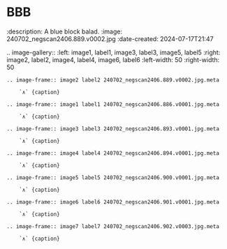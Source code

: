 # BBB

:description: A blue block balad.
:image: 240702_negscan2406.889.v0002.jpg
:date-created: 2024-07-17T21:47

.. image-gallery::
    :left: image1, label1, image3, label3, image5, label5
    :right: image2, label2, image4, label4, image6, label6
    :left-width: 50
    :right-width: 50

    .. image-frame:: image2 label2 240702_negscan2406.889.v0002.jpg.meta

        `∧` {caption}

    .. image-frame:: image1 label1 240702_negscan2406.886.v0001.jpg.meta

        `∧` {caption}

    .. image-frame:: image3 label3 240702_negscan2406.893.v0001.jpg.meta

        `∧` {caption}

    .. image-frame:: image4 label4 240702_negscan2406.894.v0001.jpg.meta

        `∧` {caption}

    .. image-frame:: image5 label5 240702_negscan2406.900.v0001.jpg.meta

        `∧` {caption}

    .. image-frame:: image6 label6 240702_negscan2406.901.v0001.jpg.meta

        `∧` {caption}

    .. image-frame:: image7 label7 240702_negscan2406.902.v0003.jpg.meta

        `∧` {caption}

